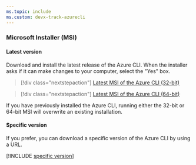 ```yaml
---
ms.topic: include
ms.custom: devx-track-azurecli
---
```


### Microsoft Installer (MSI)

#### Latest version

Download and install the latest release of the Azure CLI. When the installer asks if it can make changes to your computer, select the "Yes" box.

> [!div class="nextstepaction"]
> [Latest MSI of the Azure CLI (32-bit)](https://aka.ms/installazurecliwindows)

> [!div class="nextstepaction"]
> [Latest MSI of the Azure CLI (64-bit)](https://aka.ms/installazurecliwindowsx64)

If you have previously installed the Azure CLI, running either the 32-bit or 64-bit MSI will overwrite an existing installation.

#### Specific version

If you prefer, you can download a specific version of the Azure CLI by using a URL.

[!INCLUDE [specific version](./specific-version.md)]
